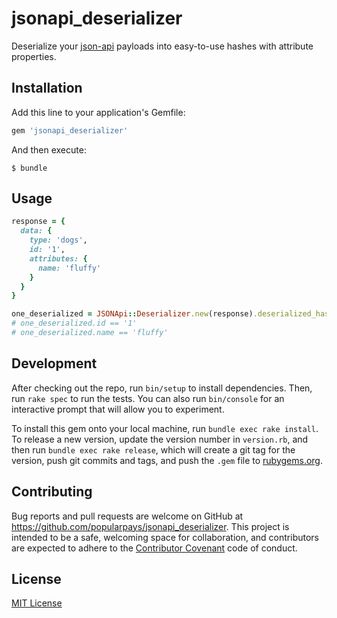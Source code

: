 # jsonapi_deserializer

Deserialize your [json-api](http://jsonapi.org/)
payloads into easy-to-use hashes
with attribute properties.


## Installation

Add this line to your application's Gemfile:

```ruby
gem 'jsonapi_deserializer'
```

And then execute:

    $ bundle


## Usage

```ruby
response = {
  data: {
    type: 'dogs',
    id: '1',
    attributes: {
      name: 'fluffy'
    }
  }
}

one_deserialized = JSONApi::Deserializer.new(response).deserialized_hash
# one_deserialized.id == '1'
# one_deserialized.name == 'fluffy'
```


## Development

After checking out the repo, run `bin/setup` to install dependencies. Then, run `rake spec` to run the tests. You can also run `bin/console` for an interactive prompt that will allow you to experiment.

To install this gem onto your local machine, run `bundle exec rake install`. To release a new version, update the version number in `version.rb`, and then run `bundle exec rake release`, which will create a git tag for the version, push git commits and tags, and push the `.gem` file to [rubygems.org](https://rubygems.org).


## Contributing

Bug reports and pull requests are welcome on GitHub at https://github.com/popularpays/jsonapi_deserializer. This project is intended to be a safe, welcoming space for collaboration, and contributors are expected to adhere to the [Contributor Covenant](contributor-covenant.org) code of conduct.


## License

[MIT License](http://opensource.org/licenses/MIT)
